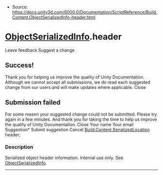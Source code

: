 * Source: https://docs.unity3d.com/6000.0/Documentation/ScriptReference/Build.Content.ObjectSerializedInfo-header.html

#  [ObjectSerializedInfo](https://docs.unity3d.com/6000.0/Documentation/ScriptReference/Build.Content.ObjectSerializedInfo.html).header
Leave feedback
Suggest a change
## Success!
Thank you for helping us improve the quality of Unity Documentation. Although we cannot accept all submissions, we do read each suggested change from our users and will make updates where applicable.
Close
## Submission failed
For some reason your suggested change could not be submitted. Please <a>try again</a> in a few minutes. And thank you for taking the time to help us improve the quality of Unity Documentation.
Close
Your name Your email Suggestion* Submit suggestion
Cancel
[Build.Content.SerializedLocation](https://docs.unity3d.com/6000.0/Documentation/ScriptReference/Build.Content.SerializedLocation.html) header; 
### Description
Serialized object header information.
Internal use only. See [ObjectSerializedInfo](https://docs.unity3d.com/6000.0/Documentation/ScriptReference/Build.Content.ObjectSerializedInfo.html).
* * *
